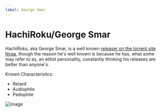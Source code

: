 ```yaml
---
label: George Smar
---
```


# HachiRoku/George Smar

HachiRoku, aka George Smar, is a well known [releaser on the torrent site Nyaa](https://nyaa.si/user/HachiRokuNiSanKyu), though the reason he's well known is because he has, what some may refer to as, an elitist personality, constantly thinking his releases are better than anyone's.

Known Characterisitcs:

- Retard
- Audiophile
- Pedophile

![image](https://user-images.githubusercontent.com/78981416/230075795-b79817c5-e3a9-45fa-94db-ace85eb97ed4.png)
